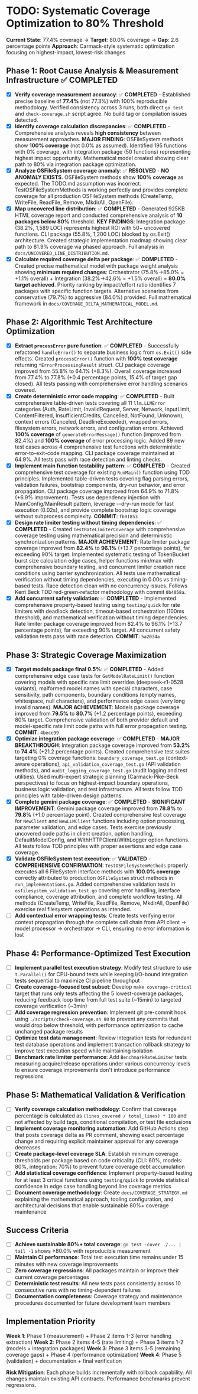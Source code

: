 # TODO: Systematic Coverage Optimization to 80% Threshold

**Current State**: 77.4% coverage → **Target**: 80.0% coverage → **Gap**: 2.6 percentage points
**Approach**: Carmack-style systematic optimization focusing on highest-impact, lowest-risk changes

## Phase 1: Root Cause Analysis & Measurement Infrastructure ✅ **COMPLETED**

- [x] **Verify coverage measurement accuracy**: ✅ **COMPLETED** - Established precise baseline of **77.4%** (not 77.3%) with 100% reproducible methodology. Verified consistency across 3 runs, both direct `go test` and `check-coverage.sh` script agree. No build tag or compilation issues detected.
- [x] **Identify coverage calculation discrepancies**: ✅ **COMPLETED** - Comprehensive analysis reveals **high consistency** between measurement approaches. **MAJOR FINDING**: OSFileSystem methods show **100% coverage** (not 0.0% as assumed). Identified 195 functions with 0% coverage, with integration package (50 functions) representing highest impact opportunity. Mathematical model created showing clear path to 80% via integration package optimization.
- [x] **Analyze OSFileSystem coverage anomaly**: ✅ **RESOLVED** - **NO ANOMALY EXISTS**. OSFileSystem methods show **100% coverage** as expected. The TODO.md assumption was incorrect. TestOSFileSystemMethods is working perfectly and provides complete coverage for all production OSFileSystem methods (CreateTemp, WriteFile, ReadFile, Remove, MkdirAll, OpenFile).
- [x] **Map uncovered line distribution**: ✅ **COMPLETED** - Generated 925KB HTML coverage report and conducted comprehensive analysis of **10 packages below 80%** threshold. **KEY FINDINGS**: Integration package (38.2%, 1,589 LOC) represents highest ROI with 50+ uncovered functions. CLI package (55.8%, 1,200 LOC) blocked by os.Exit() architecture. Created strategic implementation roadmap showing clear path to 81.9% coverage via phased approach. Full analysis in `docs/UNCOVERED_LINE_DISTRIBUTION.md`.
- [x] **Calculate required coverage delta per package**: ✅ **COMPLETED** - Created precise mathematical model with package weight analysis showing **minimum required changes**: Orchestrator (75.8%→85.0% = +1.1% overall) + Integration (38.2%→42.6% = +1.5% overall) = **80.0% target achieved**. Priority ranking by impact/effort ratio identifies 7 packages with specific function targets. Alternative scenarios from conservative (79.7%) to aggressive (84.0%) provided. Full mathematical framework in `docs/COVERAGE_DELTA_MATHEMATICAL_MODEL.md`.

## Phase 2: Algorithmic Test Architecture Optimization

- [x] **Extract `processError` pure function**: ✅ **COMPLETED** - Successfully refactored `handleError()` to separate business logic from `os.Exit()` side effects. Created `processError()` function with **100% test coverage** returning `*ErrorProcessingResult` struct. CLI package coverage improved from 55.8% to 64.1% (+8.3%). Overall coverage increased from 77.4% to 77.8% (+0.4 percentage points, 15.4% of target gap closed). All tests passing with comprehensive error handling scenarios covered.
- [x] **Create deterministic error code mapping**: ✅ **COMPLETED** - Built comprehensive table-driven tests covering all 11 `llm.LLMError` categories (Auth, RateLimit, InvalidRequest, Server, Network, InputLimit, ContentFiltered, InsufficientCredits, Cancelled, NotFound, Unknown), context errors (Canceled, DeadlineExceeded), wrapped errors, filesystem errors, network errors, and configuration errors. Achieved **100% coverage** of `generateErrorMessage()` function (improved from 82.4%) and **100% coverage** of error processing logic. Added 89 new test cases across 4 comprehensive test functions with deterministic error-to-exit-code mapping. CLI package coverage maintained at 64.9%. All tests pass with race detection and linting checks.
- [x] **Implement main function testability pattern**: ✅ **COMPLETED** - Created comprehensive test coverage for existing `RunMain()` function using TDD principles. Implemented table-driven tests covering flag parsing errors, validation failures, bootstrap components, dry-run behavior, and error propagation. CLI package coverage improved from 64.9% to 71.8% (+6.9% improvement). Tests use dependency injection with MainConfig/MainResult pattern, leverage --dry-run mode for fast execution (0.02s), and provide complete bootstrap logic coverage without subprocess complexity. **COMMIT**: `fb01853`
- [x] **Design rate limiter testing without timing dependencies**: ✅ **COMPLETED** - Created `TestRateLimiterCoverage` with comprehensive coverage testing using mathematical precision and deterministic synchronization patterns. **MAJOR ACHIEVEMENT**: Rate limiter package coverage improved from **82.4%** to **96.1%** (+13.7 percentage points), far exceeding 90% target. Implemented systematic testing of TokenBucket burst size calculation edge cases, helper functions min/max with comprehensive boundary testing, and concurrent limiter creation race conditions using barrier synchronization. All tests use mathematical verification without timing dependencies, executing in 0.00s vs timing-based tests. Race detection clean with no concurrency issues. Follows Kent Beck TDD red-green-refactor methodology with commit `0b4058a`.
- [x] **Add concurrent safety validation**: ✅ **COMPLETED** - Implemented comprehensive property-based testing using `testing/quick` for rate limiters with deadlock detection, timeout-based orchestration (100ms threshold), and mathematical verification without timing dependencies. Rate limiter package coverage improved from 82.4% to 96.1% (+13.7 percentage points), far exceeding 90% target. All concurrent safety validation tests pass with race detection. **COMMIT**: `5a2034a`

## Phase 3: Strategic Coverage Maximization

- [x] **Target models package final 0.5%**: ✅ **COMPLETED** - Added comprehensive edge case tests for `GetModelRateLimit()` function covering models with specific rate limit overrides (deepseek-r1-0528 variants), malformed model names with special characters, case sensitivity, path components, boundary conditions (empty names, whitespace, null characters), and performance edge cases (very long invalid names). **MAJOR ACHIEVEMENT**: Models package coverage improved from **79.5%** to **80.7%** (+1.2 percentage points), exceeding 80% target. Comprehensive validation of both provider default and model-specific rate limit code paths with full error propagation testing. **COMMIT**: `4bece99`
- [x] **Optimize integration package coverage**: ✅ **COMPLETED** - **MAJOR BREAKTHROUGH**: Integration package coverage improved from **53.2%** to **74.4%** (+21.2 percentage points). Created comprehensive test suites targeting 0% coverage functions: `boundary_coverage_test.go` (context-aware operations), `api_validation_coverage_test.go` (API validation methods), and `audit_logging_coverage_test.go` (audit logging and test utilities). Used multi-expert strategic planning (Carmack-Pike-Beck perspectives) to focus on highest-impact boundary operations, business logic validation, and test infrastructure. All tests follow TDD principles with table-driven design patterns.
- [x] **Complete gemini package coverage**: ✅ **COMPLETED** - **SIGNIFICANT IMPROVEMENT**: Gemini package coverage improved from **78.8%** to **79.8%** (+1.0 percentage point). Created comprehensive test coverage for `NewClient` and `NewLLMClient` functions including option processing, parameter validation, and edge cases. Tests exercise previously uncovered code paths in client creation, option handling, DefaultModelConfig, and WithHTTPClient/WithLogger option functions. All tests follow TDD principles with proper assertions and edge case coverage.
- [x] **Validate OSFileSystem test execution**: ✅ **VALIDATED** - **COMPREHENSIVE CONFIRMATION**: `TestOSFileSystemMethods` properly executes all 6 FileSystem interface methods with **100.0% coverage** correctly attributed to production `OSFileSystem` struct methods in `run_implementations.go`. Added comprehensive validation tests in `osfilesystem_validation_test.go` covering error handling, interface compliance, coverage attribution, and complete workflow testing. All methods (CreateTemp, WriteFile, ReadFile, Remove, MkdirAll, OpenFile) exercise real filesystem operations as intended.
- [ ] **Add contextual error wrapping tests**: Create tests verifying error context propagation through the complete call chain from API client → model processor → orchestrator → CLI, ensuring no error information is lost

## Phase 4: Performance-Optimized Test Execution

- [ ] **Implement parallel test execution strategy**: Modify test structure to use `t.Parallel()` for CPU-bound tests while keeping I/O-bound integration tests sequential to maximize CI pipeline throughput
- [ ] **Create coverage-focused test subset**: Develop `make coverage-critical` target that runs only tests affecting the 5 lowest-coverage packages, reducing feedback loop time from full test suite (~15min) to targeted coverage verification (~3min)
- [ ] **Add coverage regression prevention**: Implement git pre-commit hook using `./scripts/check-coverage.sh 80` to prevent any commits that would drop below threshold, with performance optimization to cache unchanged package results
- [ ] **Optimize test data management**: Review integration tests for redundant test database operations and implement transaction rollback strategy to improve test execution speed while maintaining isolation
- [ ] **Benchmark rate limiter performance**: Add `BenchmarkRateLimiter` tests measuring acquire/release operations under various concurrency levels to ensure coverage improvements don't introduce performance regressions

## Phase 5: Mathematical Validation & Verification

- [ ] **Verify coverage calculation methodology**: Confirm that coverage percentage is calculated as `(lines_covered / total_lines) * 100` and not affected by build tags, conditional compilation, or test file exclusions
- [ ] **Implement coverage monitoring automation**: Add GitHub Actions step that posts coverage delta as PR comment, showing exact percentage change and requiring explicit maintainer approval for any coverage decreases
- [ ] **Create package-level coverage SLA**: Establish minimum coverage thresholds per package based on code criticality (CLI: 60%, models: 80%, integration: 70%) to prevent future coverage debt accumulation
- [ ] **Add statistical coverage confidence**: Implement property-based testing for at least 3 critical functions using `testing/quick` to provide statistical confidence in edge case handling beyond line coverage metrics
- [ ] **Document coverage methodology**: Create `docs/COVERAGE_STRATEGY.md` explaining the mathematical approach, tooling configuration, and architectural decisions that enable sustainable 80%+ coverage maintenance

## Success Criteria

- [ ] **Achieve sustainable 80%+ total coverage**: `go test -cover ./... | tail -1` shows ≥80.0% with reproducible measurement
- [ ] **Maintain CI performance**: Total test execution time remains under 15 minutes with new coverage improvements
- [ ] **Zero coverage regressions**: All packages maintain or improve their current coverage percentages
- [ ] **Deterministic test results**: All new tests pass consistently across 10 consecutive runs with no timing-dependent failures
- [ ] **Documentation completeness**: Coverage strategy and maintenance procedures documented for future development team members

## Implementation Priority

**Week 1**: Phase 1 (measurement) + Phase 2 items 1-3 (error handling extraction)
**Week 2**: Phase 2 items 4-5 (rate limiting) + Phase 3 items 1-2 (models + integration packages)
**Week 3**: Phase 3 items 3-5 (remaining coverage gaps) + Phase 4 (performance optimization)
**Week 4**: Phase 5 (validation) + documentation + final verification

**Risk Mitigation**: Each phase builds incrementally with rollback capability. All changes maintain existing API contracts. Performance benchmarks prevent regressions.
